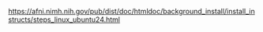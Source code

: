 https://afni.nimh.nih.gov/pub/dist/doc/htmldoc/background_install/install_instructs/steps_linux_ubuntu24.html
